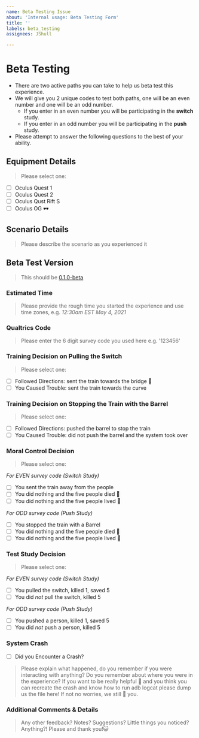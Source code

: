 ```yaml
---
name: Beta Testing Issue
about: 'Internal usage: Beta Testing Form'
title: ''
labels: beta_testing
assignees: JShull

---
```


# Beta Testing #

* There are two active paths you can take to help us beta test this experience. 
* We will give you 2 unique codes to test both paths, one will be an even number and one will be an odd number.
  * If you enter in an even number you will be participating in the **switch** study.
  * If you enter in an odd number you will be participating in the **push** study. 
* Please attempt to answer the following questions to the best of your ability.

## Equipment Details ##
>Please select one:

- [ ] Oculus Quest 1
- [ ] Oculus Quest 2
- [ ] Oculus Qust Rift S
- [ ] Oculus OG 🕶️

## Scenario Details ###
>Please describe the scenario as you experienced it

## Beta Test Version ###
>This should be [0.1.0-beta](https://github.com/vmasc-odu/Virginia-Philosophy-Reality-Lab/releases/tag/0.1.0-beta)

### Estimated Time ###
> Please provide the rough time you started the experience and use time zones, e.g. *12:30am EST May 4, 2021*

### Qualtrics Code ###

> Please enter the 6 digit survey code you used here e.g. '123456'

### Training Decision on Pulling the Switch ###
>Please select one:

- [ ] Followed Directions: sent the train towards the bridge 🌉
- [ ] You Caused Trouble: sent the train towards the curve 

### Training Decision on Stopping the Train with the Barrel ###
>Please select one:

- [ ] Followed Directions: pushed the barrel to stop the train
- [ ] You Caused Trouble: did not push the barrel and the system took over

### Moral Control Decision ###
>Please select one:

*For EVEN survey code (Switch Study)*
- [ ] You sent the train away from the people
- [ ] You did nothing and the five people died 🤯
- [ ] You did nothing and the five people lived 🐛

*For ODD survey code (Push Study)*
- [ ] You stopped the train with a Barrel
- [ ] You did nothing and the five people died 🤯
- [ ] You did nothing and the five people lived 🐛

### Test Study Decision ###
>Please select one:

*For EVEN survey code (Switch Study)*
- [ ] You pulled the switch, killed 1, saved 5
- [ ] You did *not* pull the switch, killed 5

*For ODD survey code (Push Study)*
- [ ] You pushed a person, killed 1, saved 5
- [ ] You did *not* push a person, killed 5

### System Crash ##
- [ ] Did you Encounter a Crash?
> Please explain what happened, do you remember if you were interacting with anything? Do you remember about where you were in the experience?
> If you want to be really helpful 🥰 and you think you can recreate the crash and know how to run adb logcat please dump us the file here! 
> If not no worries, we still 🖤 you.

### Additional Comments & Details ###
>Any other feedback? Notes? Suggestions? Little things you noticed? Anything?! Please and thank you!😺




